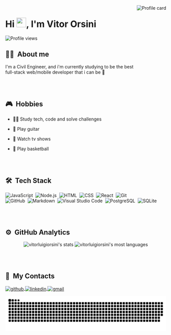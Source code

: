 <img align="right" height="590em" src="https://raw.githubusercontent.com/gist/vitorluigiorsini/0fd6a71f95de39204160d69a3469d7f3/raw/eea9bd277f66776d391b975dd9155c136a944fb2/githubcard.svg" alt="Profile card">
<h1 align="left">Hi <img width="30em" height="30em" src="https://raw.githubusercontent.com/kaueMarques/kaueMarques/master/hi.gif">, I'm Vitor Orsini</h1>
<p align="left"> <img src="https://komarev.com/ghpvc/?username=vitorluigiorsini&color=blueviolet" alt="Profile views" /> </p>

## 🧔‍♂️ &nbsp;About me

I'm a Civil Engineer, and i'm currently studying to be the best full-stack web/mobile developer that i can be 🤙

<br><br>

## 🎮 &nbsp;Hobbies

- 👨‍💻 Study tech, code and solve challenges

- 🎸 Play guitar

- 🎥 Watch tv shows

- 🏀 Play basketball

<br><br>

## 🛠 &nbsp;Tech Stack

![JavaScript](https://img.shields.io/badge/-JavaScript-05122A?style=flat&logo=javascript)&nbsp;
![Node.js](https://img.shields.io/badge/-Node.js-05122A?style=flat&logo=node.js)&nbsp;
![HTML](https://img.shields.io/badge/-HTML-05122A?style=flat&logo=HTML5)&nbsp;
![CSS](https://img.shields.io/badge/-CSS-05122A?style=flat&logo=CSS3&logoColor=1572B6)&nbsp;
![React](https://img.shields.io/badge/-React-05122A?style=flat&logo=react)&nbsp;
![Git](https://img.shields.io/badge/-Git-05122A?style=flat&logo=git)&nbsp;
![GitHub](https://img.shields.io/badge/-GitHub-05122A?style=flat&logo=github)&nbsp;
![Markdown](https://img.shields.io/badge/-Markdown-05122A?style=flat&logo=markdown)&nbsp;
![Visual Studio Code](https://img.shields.io/badge/-Visual%20Studio%20Code-05122A?style=flat&logo=visual-studio-code&logoColor=007ACC)&nbsp;
![PostgreSQL](https://img.shields.io/badge/-PostgreSQL-05122A?style=flat&logo=postgresql)&nbsp;
![SQLite](https://img.shields.io/badge/-SQLite-05122A?style=flat&logo=sqlite)&nbsp;
  
<br><br>

## ⚙ &nbsp;GitHub Analytics

<p align="center">
<img height="160em" src="https://github-readme-stats.vercel.app/api?username=vitorluigiorsini&show_icons=true&theme=midnight-purple" alt="vitorluigiorsini's stats"/>
<img height="160em" src="https://github-readme-stats.vercel.app/api/top-langs/?username=vitorluigiorsini&layout=compact&theme=midnight-purple" alt="vitorluigiorsini's most languages"/>
</p>

<br><br>

## 📱 &nbsp;My Contacts

<p align="left">
<a href="https://github.com/vitorluigiorsini" target="_blank">
  <img align="center" src="https://img.shields.io/badge/-vitorluigiorsini-05122A?style=flat&logo=github" alt="github"/>
</a>
<a href="https://linkedin.com/in/vitorluigiorsini" target="_blank">
  <img align="center" src="https://img.shields.io/badge/-vitorluigiorsini-05122A?style=flat&logo=linkedin" alt="linkedin"/>
</a>
<a href="mailto:vitorluigiorsini@gmail.com" target="_blank">
  <img align="center" src="https://img.shields.io/badge/-vitorluigiorsini-05122A?style=flat&logo=gmail" alt="gmail"/>
</a>
</p>

![Snake animation](https://github.com/vitorluigiorsini/vitorluigiorsini/blob/output/github-contribution-grid-snake.svg)
